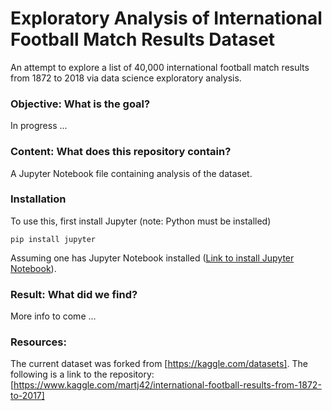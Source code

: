 # Exploratory Analysis of International Football Match Results Dataset
 
An attempt to explore a list of 40,000 international football match results from 1872 to 2018 via data science exploratory analysis.
### Objective: What is the goal?
In progress ...
### Content: What does this repository contain? 
A Jupyter Notebook file containing analysis of the dataset.
### Installation
To use this, first install Jupyter (note: Python must be installed)
```
pip install jupyter
```
Assuming one has Jupyter Notebook installed ([Link to install Jupyter Notebook](https://jupyter.org/install)).

### Result: What did we find?

More info to come ...
### Resources:
The current dataset was forked from [https://kaggle.com/datasets]. The following is a link to the repository: [https://www.kaggle.com/martj42/international-football-results-from-1872-to-2017]

